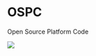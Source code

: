 # OSPC
Open Source Platform Code


<a href="https://azuredeploy.net/" target="_blank">
    <img src="http://azuredeploy.net/deploybutton.png"/>
</a>

